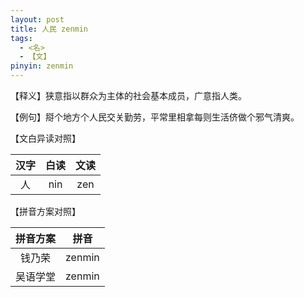 ```yaml
---
layout: post
title: 人民 zenmin
tags:
  - <名>
  - 【文】
pinyin: zenmin
---
```


【释义】狭意指以群众为主体的社会基本成员，广意指人类。                                

【例句】搿个地方个人民交关勤劳，平常里相拿每则生活侪做个邪气清爽。                          

【文白异读对照】                

| 汉字 | 白读 | 文读 |        
| :---: | :---: | :---: |           
| 人 | nin | zen |        

【拼音方案对照】          

| 拼音方案 | 拼音 |             
| :---: | :---: |                 
| 钱乃荣 | zenmin |                 
| 吴语学堂 | zenmin |                 
